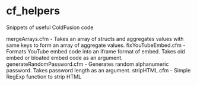 cf_helpers
==========

Snippets of useful ColdFusion code

mergeArrays.cfm - Takes an array of structs and aggregates values with same keys to form an array of aggregate values.
fixYouTubeEmbed.cfm - Formats YouTube embed code into an iframe format of embed. Takes old embed or bloated embed code as an argument.
generateRandomPassword.cfm - Generates random alphanumeric password. Takes password length as an argument.
stripHTML.cfm - Simple RegExp function to strip HTML